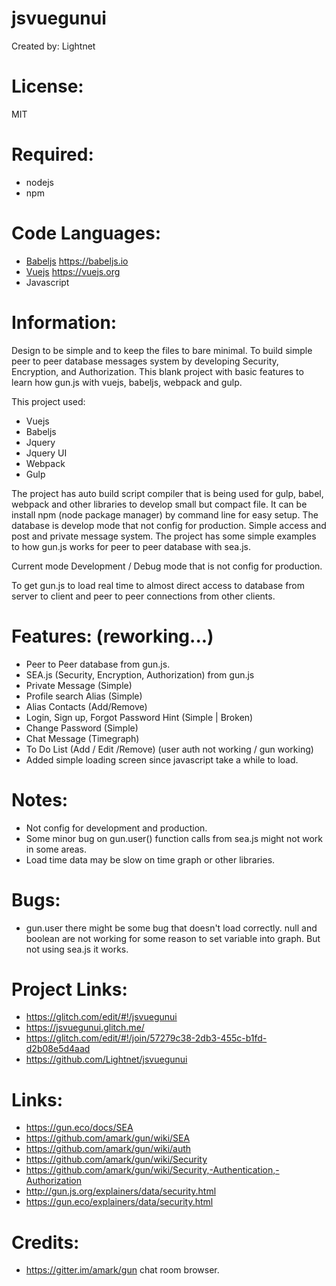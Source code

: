 # jsvuegunui

Created by: Lightnet

# License:
 MIT

# Required:
 * nodejs
 * npm

# Code Languages:
 * [Babeljs](https://babeljs.io/) https://babeljs.io
 * [Vuejs](https://vuejs.org/)  https://vuejs.org
 * Javascript

# Information:
  Design to be simple and to keep the files to bare minimal. To build simple peer to peer database messages system by developing Security, Encryption, and Authorization. This blank project with basic features to learn how gun.js with vuejs, babeljs, webpack and gulp.
  
  This project used:
   * Vuejs
   * Babeljs
   * Jquery
   * Jquery UI
   * Webpack
   * Gulp

  The project has auto build script compiler that is being used for gulp, babel, webpack and other libraries to develop small but compact file. It can be install npm (node package manager) by command line for easy setup. The database is develop mode that not config for production. Simple access and post and private message system. The project has some simple examples to how gun.js works for peer to peer database with sea.js.

  Current mode Development / Debug mode that is not config for production.

  To get gun.js to load real time to almost direct access to database from server to client and peer to peer connections from other clients.

# Features: (reworking...)
 * Peer to Peer database from gun.js.
 * SEA.js (Security, Encryption, Authorization) from gun.js
 * Private Message (Simple)
 * Profile search Alias (Simple)
 * Alias Contacts (Add/Remove)
 * Login, Sign up, Forgot Password Hint (Simple | Broken)
 * Change Password (Simple)
 * Chat Message (Timegraph)
 * To Do List (Add / Edit /Remove) (user auth not working / gun working)
 * Added simple loading screen since javascript take a while to load.

# Notes:
 * Not config for development and production.
 * Some minor bug on gun.user() function calls from sea.js might not work in some areas.
 * Load time data may be slow on time graph or other libraries.

# Bugs:
 * gun.user there might be some bug that doesn't load correctly. null and boolean are not working for some reason to set variable into graph. But not using sea.js it works.

# Project Links:
 * https://glitch.com/edit/#!/jsvuegunui
 * https://jsvuegunui.glitch.me/
 * https://glitch.com/edit/#!/join/57279c38-2db3-455c-b1fd-d2b08e5d4aad
 * https://github.com/Lightnet/jsvuegunui
 
# Links:
 * https://gun.eco/docs/SEA
 * https://github.com/amark/gun/wiki/SEA
 * https://github.com/amark/gun/wiki/auth
 * https://github.com/amark/gun/wiki/Security
 * https://github.com/amark/gun/wiki/Security,-Authentication,-Authorization
 * http://gun.js.org/explainers/data/security.html
 * https://gun.eco/explainers/data/security.html

# Credits:
 * https://gitter.im/amark/gun chat room browser.